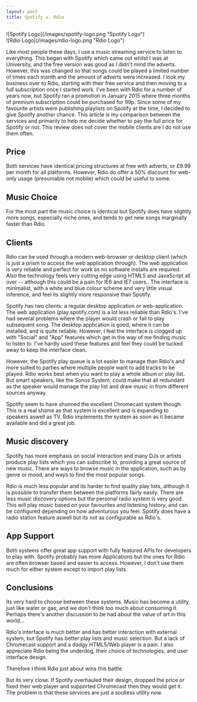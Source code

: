 ```yaml
---
layout: post
title: Spotify v. Rdio
---
```


<div>
  <div class="float:left;">
    ![Spotify Logo](/images/spotify-logo.png "Spotify Logo")
  </div>
  <div class="float:left;">
    ![Rdio Logo](/images/rdio-logo.png "Rdio Logo")
  </div>
  <div style="clear:both;"></div>
</div>

Like most people these days, I use a music streaming service to listen to
everything. This began with Spotify which came out whilst I was at University,
and the free version was good as I didn't mind the adverts. However, this was
changed so that songs could be played a limited number of times each month and
the amount of adverts were increased.  I look my business over to Rdio,
starting with their free service and then moving to a full subscription once I
started work. I've been with Rdio for a number of years now, but Spotify ran a
promotion in January 2015 where three months of premium subscription could be
purchased for 99p. Since some of my favourite artists were publishing playlists
on Spotify at the time, I decided to give Spotify another chance. This article
is my comparison between the services and primarily to help me decide whether to
pay the full price for Spotify or not. This review does not cover the mobile
clients are I do not use them often.

## Price

Both services have identical pricing structures at free with adverts, or £9.99
per month for all platforms. However, Rdio do offer a 50% discount for web-only
usage (presumable not mobile) which could be useful to some.

## Music Choice

For the most part the music choice is identical but Spotify does have slightly
more songs, especially niche ones, and tends to get new songs marginally faster
than Rdio.

## Clients

Rdio can be used through a modern web-browser or desktop client (which is just a
prism to access the web application through). The web application is very
reliable and perfect for work as no software installs are required. Also the
technology feels very cutting edge using HTML5 and JavaScript all over --
although this could be a pain for IE6 and IE7 users.. The interface is
minimalist, with a white and blue colour scheme and very little visual
inference, and feel its slightly more responsive than Spotify.

Spotify has two clients: a regular desktop application or web-application. The
web application (play.spotify.com) is a lot less reliable than Rdio's. I've had
several problems where the player would crash or fail to play subsequent song.
The desktop application is good, where it can be installed, and is quite
reliable. However, I feel the interface is clogged up with "Social" and "App"
features which get in the way of me finding music to listen to. I've hardly used
these features and feel they could be tucked away to keep the interface clean.

However, the Spotify play queue is a lot easier to manage than Rdio's and more
suited to parties where multiple people want to add tracks to be played. Rdio
works best when you want to play a whole album or play list. But smart speakers,
like the Sonos System, could make that all redundant as the speaker would manage
the play list and draw music in from different sources anyway.

Spotify seem to have shunned the excellent Chromecast system though. This is a
real shame as that system is excellent and is expanding to speakers aswell as
TV. Rdio implements the system as soon as it became available and did a great
job.

## Music discovery

Spotify has more emphasis on social interaction and many DJs or artists produce
play lists which you can subscribe to, providing a great source of new music.
There are ways to browse music in the application, such as by genre or mood, and
ways to find the most popular songs.

Rdio is much less popular and its harder to find quality play lists, although it
is possible to transfer them between the platforms fairly easily. There are less
music discovery options but the personal radio system is very good. This will
play music based on your favourites and listening history, and can be configured
depending on how adventurous you feel. Spotify does have a radio station feature
aswell but its not as configurable as Rdio's.

## App Support

Both systems offer great app support with fully featured APIs for developers to
play with. Spotify probably has more Applications but the ones for Rdio are
often browser based and easier to access. However, I don't use them much for
either system except to import play lists.

## Conclusions

Its very hard to choose between these systems. Music has become a utility, just
like water or gas, and we don't think too much about consuming it. Perhaps
there's another discussion to be had about the value of art in this world...

Rdio's interface is much better and has better interaction with external system,
but Spotify has better play lists and music selection. But a lack of Chromecast
support and a dodgy HTML5/Web player is a pain. I also appreciate Rdio being the
underdog, their choice of technologies, and user interface design.

Therefore I think Rdio just about wins this battle.

But its very close. If Spotify overhauled their design, dropped the price or
fixed their web player and supported Chromecast then they would get it. The
problem is that these services are just a soulless utility now.

